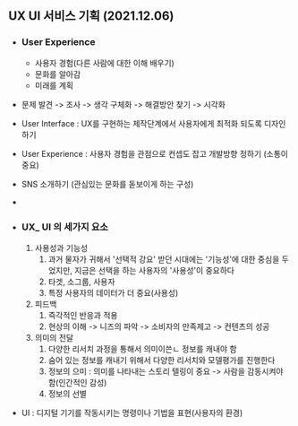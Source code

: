 ## UX UI 서비스 기획 (2021.12.06)



* ### User Experience

  * 사용자 경험(다른 사람에 대한 이해 배우기)
  * 문화를 알아감
  * 미래를 계획

* 문제 발견 -> 조사 -> 생각 구체화 -> 해결방안 찾기 -> 시각화

* User Interface : UX를 구현하는 제작단계에서 사용자에게 최적화 되도록 디자인하기

* User Experience : 사용자 경험을 관점으로 컨셉도 잡고 개발방향 정하기 (소통이 중요)

* SNS 소개하기 (관심있는 문화를 돋보이게 하는 구성)

* 

* ### UX_ UI 의 세가지 요소

  1. 사용성과 기능성
     1. 과거 물자가 귀해서 '선택적 강요' 받던 시대에는 '기능성'에 대한 중심을 두었지만, 지금은 선택을 하는 사용자의 '사용성'이 중요하다
     2. 타겟, 소그룹, 사용자
     3. 특정 사용자의 데이터가 더 중요(사용성)
  2. 피드백
     1.  즉각적인 반응과 적용
     2. 현상의 이해 -> 니즈의 파악 -> 소비자의 만족제고 -> 컨텐츠의 성공
  3. 의미의 전달
     1. 다양한 리서치 과정을 통해서 의미이쓴ㄴ 정보를 캐내야 함
     2. 숨어 있는 정보를 캐내기 위해서 다양한 리서치와 모델평가를 진행한다
     3. 정보의 으미 : 의미를 나타내는 스토리 텔링이 중요 -> 사람을 감동시켜야함(인간적인 감성)
     4. 정보의 선별

* UI : 디지털 기기를 작동시키는 명령이나 기법을 표현(사용자의 환경)